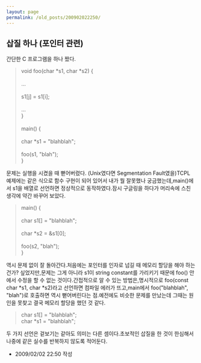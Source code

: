 ```yaml
---
layout: page
permalink: /old_posts/200902022250/
---
```


## 삽질 하나 (포인터 관련)

간단한 C 프로그램을 하나 짰다.<blockquote><div>void foo(char *s1, char *s2) {</div><div><span class="Apple-tab-span" style="white-space:pre"> </span>...<br/></div><div><span class="Apple-tab-span" style="white-space:pre"> </span>s1[j] = s1[i];<br/></div><div><span class="Apple-tab-span" style="white-space:pre"> </span>...<br/></div><div>}</div><div><br/></div><div>main() {</div><div><span class="Apple-tab-span" style="white-space:pre"> </span>char *s1 = "blahblah";<br/></div><div><span class="Apple-tab-span" style="white-space:pre"> </span>foo(s1, "blah");<br/></div><div>}</div><div></div></blockquote>문제는 실행을 시켰을 때 뻗어버렸다. (Unix였다면 Segmentation Fault였을)TCPL 예제에는 같은 식으로 함수 구현이 되어 있어서 내가 뭘 잘못했나 궁금했는데,main()에서 s1을 배열로 선언하면 정상적으로 동작하였다.잠시 구글링을 하다가 머리속에 스친 생각에 약간 바꾸어 보았다.<blockquote><div>main() {</div><div><span class="Apple-tab-span" style="white-space:pre"> </span>char s1[] = "blahblah";</div><div><span class="Apple-tab-span" style="white-space:pre"> </span>char *s2 = &amp;s1[0];</div><div><span class="Apple-tab-span" style="white-space:pre"> </span>foo(s2, "blah");<br/></div><div>}</div><div></div></blockquote>역시 문제 없이 잘 돌아간다.처음에는 포인터를 인자로 넘길 때 메모리 할당을 해야 하는건가? 싶었지만,문제는 그게 아니라 s1이 string constant를 가리키기 때문에 foo() 안에서 수정을 할 수 없는 것이다.간접적으로 알 수 있는 방법은,명시적으로 foo(const char *s1, char *s2)라고 선언하면 컴파일 에러가 뜨고,main에서 foo("blahblah", "blah")로 호출하면 역시 뻗어버린다는 점.예전에도 비슷한 문제를 만났는데 그때는 원인을 못찾고 결국 메모리 할당을 했던 것 같다.<blockquote><div>char s1[] = "blahblah";</div><div>char *s1 = "blahblah";</div><div></div></blockquote>두 가지 선언은 겉보기는 같아도 의미는 다른 셈이다.초보적인 삽질을 한 것이 한심해서 나중에 같은 실수를 반복하지 않도록 적어둔다.



- 2009/02/02 22:50 작성